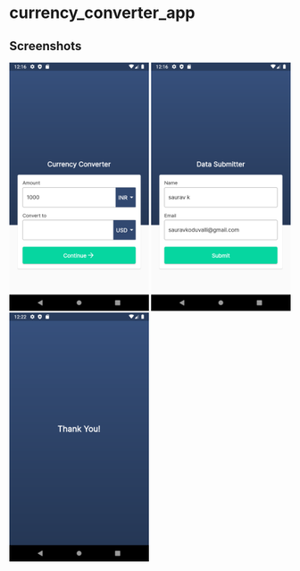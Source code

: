 # currency_converter_app

## Screenshots
<div>
  <img src="screenshot/converter-screen.png" width=250>
  <img src="screenshot/data_submiter_screen.png" width=250>
   <img src="screenshot/thnak_you_screen.png" width=250>
</div>
